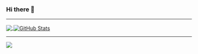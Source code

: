 ### Hi there 👋
___
<a href="https://github.com/artifexdevstuff/artifexdevstuff">
  <img align="center" src="https://github-readme-stats.vercel.app/api/top-langs/?username=artifexdevstuff&theme=dracula&langs_count=3" />
</a>
<a href="https://github.com/artifexdevstuff/artifexdevstuff">
  <img align="center" src="https://github-readme-stats.vercel.app/api?username=artifexdevstuff&show_icons=true&theme=dracula" alt="GitHub Stats" />
</a>

___

<a href="https://github.com/artifexdevstuff/skin-grabber">
  <img align="center" src="https://github-readme-stats.vercel.app/api/pin/?username=artifexdevstuff&repo=skin-grabber&theme=dracula" />
</a>
